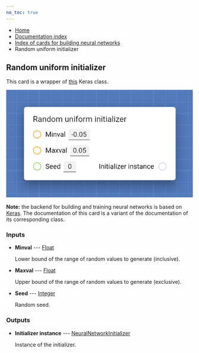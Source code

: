```yaml
---
no_toc: true
---
```


<ul class="breadcrumb">
    <li><a href="">Home</a></li>
    <li><a href="documentation">Documentation index</a></li>
    <li><a href="neural_network_cards/">Index of cards for building neural networks</a></li>
    <li>Random uniform initializer</li>
</ul>

## Random uniform initializer

This card is a wrapper of [this](https://keras.io/api/layers/initializers/#randomuniform-class) Keras class.

!["Random uniform initializer" card](assets/img/neural_network_cards/initializer_RandomUniform.png)

**Note:** the backend for building and training neural networks is based on [Keras](https://keras.io/). The documentation of this card is a variant of the documentation of its corresponding class.


### Inputs


* **Minval** --- [Float](types/Float)

  Lower bound of the range of random values to generate (inclusive).

* **Maxval** --- [Float](types/Float)

  Upper bound of the range of random values to generate (exclusive).

* **Seed** --- [Integer](types/Integer)

  Random seed.





### Outputs


* **Initializer instance** --- [NeuralNetworkInitializer](types/NeuralNetworkInitializer)

  Instance of the initializer.




